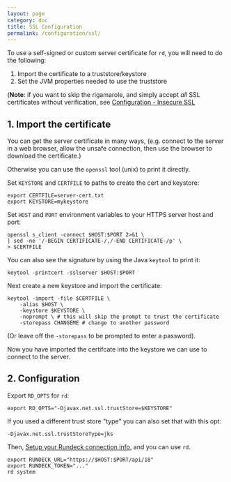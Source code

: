 ```yaml
---
layout: page
category: doc
title: SSL Configuration
permalink: /configuration/ssl/
---
```


To use a self-signed or custom server certificate for `rd`, you will need to do the following:

1. Import the certificate to a truststore/keystore
2. Set the JVM properties needed to use the truststore

(**Note**: if you want to skip the rigamarole, and simply accept *all*
SSL certificates without verification,
see [Configuration - Insecure SSL]({{site.url}}{{site.baseurl}}/configuration/#insecure-ssl)

## 1. Import the certificate

You can get the server certificate in many ways, (e.g. connect to the server in a
web browser, allow the unsafe connection, then use the browser to download the certificate.)

Otherwise you can use the `openssl` tool (unix) to print it directly.

Set `KEYSTORE` and `CERTFILE` to paths to create the cert and keystore:

	export CERTFILE=server-cert.txt
	export KEYSTORE=mykeystore

Set `HOST` and `PORT` environment variables to your HTTPS server host and port:

	openssl s_client -connect $HOST:$PORT 2>&1 \
	| sed -ne '/-BEGIN CERTIFICATE-/,/-END CERTIFICATE-/p' \
	> $CERTFILE

You can also see the signature by using the Java `keytool` to print it:

	keytool -printcert -sslserver $HOST:$PORT

Next create a new keystore and import the certificate:

	keytool -import -file $CERTFILE \
		-alias $HOST \
		-keystore $KEYSTORE \
		-noprompt \ # this will skip the prompt to trust the certificate 
		-storepass CHANGEME # change to another password

(Or leave off the `-storepass` to be prompted to enter a password).

Now you have imported the certifcate into the keystore we can use to connect to the server.

## 2. Configuration

Export `RD_OPTS` for `rd`:

	export RD_OPTS="-Djavax.net.ssl.trustStore=$KEYSTORE"

If you used a different trust store "type" you can also set that with this opt:
 	
	-Djavax.net.ssl.trustStoreType=jks


Then, [Setup your Rundeck connection info]({{site.url}}{{site.baseurl}}/configuration/), and you can use `rd`.

	export RUNDECK_URL="https://$HOST:$PORT/api/18"
	export RUNDECK_TOKEN="..."
	rd system
